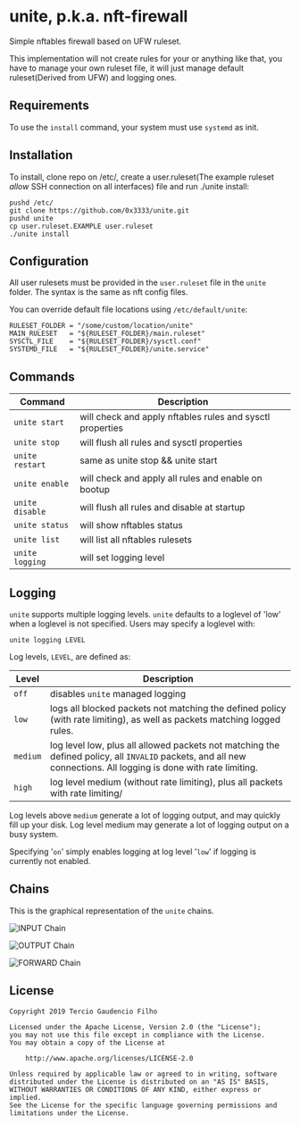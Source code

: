 # unite, p.k.a. nft-firewall

Simple nftables firewall based on UFW ruleset.

This implementation will not create rules for your or anything like that, you have to manage your own ruleset file, it will just manage default ruleset(Derived from UFW) and logging ones.

## Requirements

To use the `install` command, your system must use `systemd` as init.

## Installation

To install, clone repo on /etc/, create a user.ruleset(The example ruleset _allow_ SSH connection on all interfaces) file and run ./unite install:

```
pushd /etc/
git clone https://github.com/0x3333/unite.git
pushd unite
cp user.ruleset.EXAMPLE user.ruleset
./unite install
```

## Configuration

All user rulesets must be provided in the `user.ruleset` file in the `unite` folder. The syntax is the same as nft config files.

You can override default file locations using `/etc/default/unite`:

```
RULESET_FOLDER = "/some/custom/location/unite"
MAIN_RULESET   = "${RULESET_FOLDER}/main.ruleset"
SYSCTL_FILE    = "${RULESET_FOLDER}/sysctl.conf"
SYSTEMD_FILE   = "${RULESET_FOLDER}/unite.service"
```

## Commands

| Command         | Description                                               |
| --------------- | --------------------------------------------------------- |
| `unite start`   | will check and apply nftables rules and sysctl properties |
| `unite stop`    | will flush all rules and sysctl properties                |
| `unite restart` | same as unite stop && unite start                         |
| `unite enable`  | will check and apply all rules and enable on bootup       |
| `unite disable` | will flush all rules and disable at startup               |
| `unite status`  | will show nftables status                                 |
| `unite list`    | will list all nftables rulesets                           |
| `unite logging` | will set logging level                                    |

## Logging

`unite` supports multiple logging levels. `unite` defaults to a loglevel of 'low' when a loglevel is not specified. Users may specify a loglevel with:

```
unite logging LEVEL
```

Log levels, `LEVEL`, are defined as:

| Level    | Description                                                                                                                                                      |
| -------- | ---------------------------------------------------------------------------------------------------------------------------------------------------------------- |
| `off`    | disables `unite` managed logging                                                                                                                                 |
| `low`    | logs all blocked packets not matching the defined policy (with rate limiting), as well as packets matching logged rules.                                         |
| `medium` | log level low, plus all allowed packets not matching the defined policy, all `INVALID` packets, and all new connections. All logging is done with rate limiting. |
| `high`   | log level medium (without rate limiting), plus all packets with rate limiting/                                                                                   |

Log levels above `medium` generate a lot of logging output, and may quickly fill up your disk. Log level medium may generate a lot of logging output on a busy system.

Specifying '`on`' simply enables logging at log level '`low`' if logging is currently not enabled.

## Chains

This is the graphical representation of the `unite` chains.

![INPUT Chain](https://raw.githubusercontent.com/0x3333/unite/master/.github/input-chain-diagram.png)

![OUTPUT Chain](https://raw.githubusercontent.com/0x3333/unite/master/.github/output-chain-diagram.png)

![FORWARD Chain](https://raw.githubusercontent.com/0x3333/unite/master/.github/forward-chain-diagram.png)

## License

```
Copyright 2019 Tercio Gaudencio Filho

Licensed under the Apache License, Version 2.0 (the "License");
you may not use this file except in compliance with the License.
You may obtain a copy of the License at

    http://www.apache.org/licenses/LICENSE-2.0

Unless required by applicable law or agreed to in writing, software
distributed under the License is distributed on an "AS IS" BASIS,
WITHOUT WARRANTIES OR CONDITIONS OF ANY KIND, either express or implied.
See the License for the specific language governing permissions and
limitations under the License.
```
